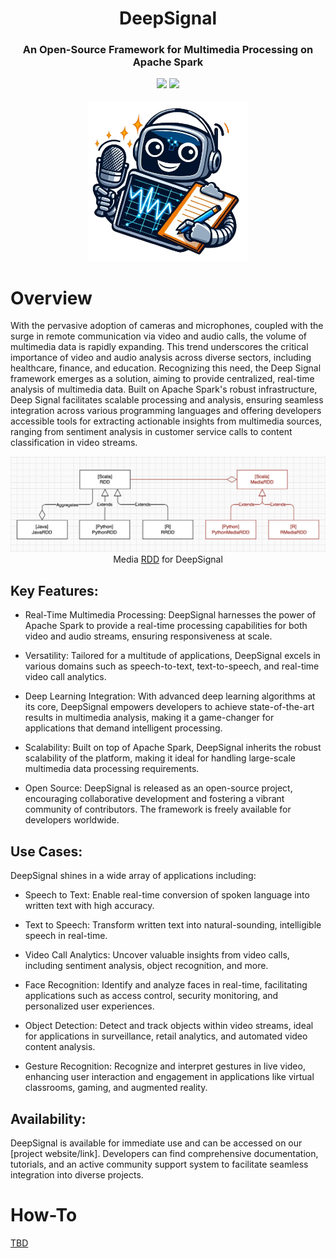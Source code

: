 <div align="center">
<h1 align="center"> DeepSignal </h1> 
<h3>An Open-Source Framework for Multimedia Processing on Apache Spark</br></h3>
<img src="https://img.shields.io/badge/Progress-1%25-red"> <img src="https://img.shields.io/badge/Feedback-Welcome-green">
</br>
</br>
<kbd>
<img src="./images/deep-signal-removebg-preview.png" width="256px"> 
</kbd>
</div>


# Overview
With the pervasive adoption of cameras and microphones, coupled with the surge in remote communication via video and audio calls, the volume of multimedia data is rapidly expanding. This trend underscores the critical importance of video and audio analysis across diverse sectors, including healthcare, finance, and education. Recognizing this need, the Deep Signal framework emerges as a solution, aiming to provide centralized, real-time analysis of multimedia data. Built on Apache Spark's robust infrastructure, Deep Signal facilitates scalable processing and analysis, ensuring seamless integration across various programming languages and offering developers accessible tools for extracting actionable insights from multimedia sources, ranging from sentiment analysis in customer service calls to content classification in video streams.
<div align="center">
<img src="./images/RDD.png"> 
<div>Media <a href="https://spark.apache.org/docs/latest/rdd-programming-guide.html">RDD</a> for DeepSignal</div>
</div>

## Key Features:

- Real-Time Multimedia Processing: DeepSignal harnesses the power of Apache Spark to provide a real-time processing capabilities for both video and audio streams, ensuring responsiveness at scale.

- Versatility: Tailored for a multitude of applications, DeepSignal excels in various domains such as speech-to-text, text-to-speech, and real-time video call analytics.

- Deep Learning Integration: With advanced deep learning algorithms at its core, DeepSignal empowers developers to achieve state-of-the-art results in multimedia analysis, making it a game-changer for applications that demand intelligent processing.

- Scalability: Built on top of Apache Spark, DeepSignal inherits the robust scalability of the platform, making it ideal for handling large-scale multimedia data processing requirements.

- Open Source: DeepSignal is released as an open-source project, encouraging collaborative development and fostering a vibrant community of contributors. The framework is freely available for developers worldwide.

## Use Cases:
DeepSignal shines in a wide array of applications including:

- Speech to Text: Enable real-time conversion of spoken language into written text with high accuracy.

- Text to Speech: Transform written text into natural-sounding, intelligible speech in real-time.

- Video Call Analytics: Uncover valuable insights from video calls, including sentiment analysis, object recognition, and more.

- Face Recognition: Identify and analyze faces in real-time, facilitating applications such as access control, security monitoring, and personalized user experiences.

- Object Detection: Detect and track objects within video streams, ideal for applications in surveillance, retail analytics, and automated video content analysis.

- Gesture Recognition: Recognize and interpret gestures in live video, enhancing user interaction and engagement in applications like virtual classrooms, gaming, and augmented reality.

## Availability:
DeepSignal is available for immediate use and can be accessed on our [project website/link]. Developers can find comprehensive documentation, tutorials, and an active community support system to facilitate seamless integration into diverse projects.

# How-To
[TBD]()







